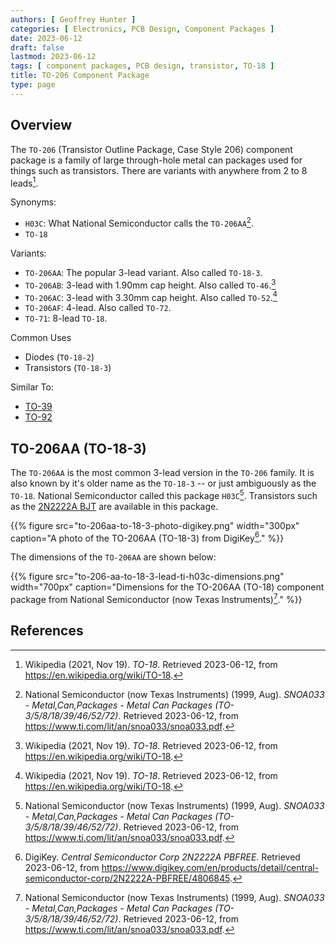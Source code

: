 ```yaml
---
authors: [ Geoffrey Hunter ]
categories: [ Electronics, PCB Design, Component Packages ]
date: 2023-06-12
draft: false
lastmod: 2023-06-12
tags: [ component packages, PCB design, transistor, TO-18 ]
title: TO-206 Component Package
type: page
---
```


## Overview

The `TO-206` (Transistor Outline Package, Case Style 206) component package is a family of large through-hole metal can packages used for things such as transistors. There are variants with anywhere from 2 to 8 leads[^wikipedia-to-18].

Synonyms:

* `H03C`: What National Semiconductor calls the `TO-206AA`[^ti-metal-can-packages].
* `TO-18`

Variants:

* `TO-206AA`: The popular 3-lead variant. Also called `TO-18-3`.
* `TO-206AB`: 3-lead with 1.90mm cap height. Also called `TO-46`.[^wikipedia-to-18] 
* `TO-206AC`: 3-lead with 3.30mm cap height. Also called `TO-52`.[^wikipedia-to-18]
* `TO-206AF`: 4-lead. Also called `TO-72`.
* `TO-71`: 8-lead `TO-18`.

Common Uses

* Diodes (`TO-18-2`)
* Transistors (`TO-18-3`)

Similar To:

* [TO-39](/pcb-design/component-packages/to-39-component-package/)
* [TO-92](/pcb-design/component-packages/to-92-component-package/)

## TO-206AA (TO-18-3)

The `TO-206AA` is the most common 3-lead version in the `TO-206` family. It is also known by it's older name as the `TO-18-3` -- or just ambiguously as the `TO-18`. National Semiconductor called this package `H03C`[^ti-metal-can-packages]. Transistors such as the [2N2222A BJT](https://www.digikey.com/en/products/detail/central-semiconductor-corp/2N2222A-PBFREE/4806845) are available in this package.

{{% figure src="to-206aa-to-18-3-photo-digikey.png" width="300px" caption="A photo of the TO-206AA (TO-18-3) from DigiKey[^digikey-2n2222a]." %}}

The dimensions of the `TO-206AA` are shown below:

{{% figure src="to-206-aa-to-18-3-lead-ti-h03c-dimensions.png" width="700px" caption="Dimensions for the TO-206AA (TO-18) component package from National Semiconductor (now Texas Instruments)[^ti-metal-can-packages]." %}}

## References

[^wikipedia-to-18]: Wikipedia (2021, Nov 19). _TO-18_. Retrieved 2023-06-12, from https://en.wikipedia.org/wiki/TO-18.
[^ti-metal-can-packages]: National Semiconductor (now Texas Instruments) (1999, Aug). _SNOA033 - Metal,Can,Packages - Metal Can Packages (TO-3/5/8/18/39/46/52/72)_. Retrieved 2023-06-12, from https://www.ti.com/lit/an/snoa033/snoa033.pdf.
[^digikey-2n2222a]: DigiKey. _Central Semiconductor Corp 2N2222A PBFREE_. Retrieved 2023-06-12, from https://www.digikey.com/en/products/detail/central-semiconductor-corp/2N2222A-PBFREE/4806845.
